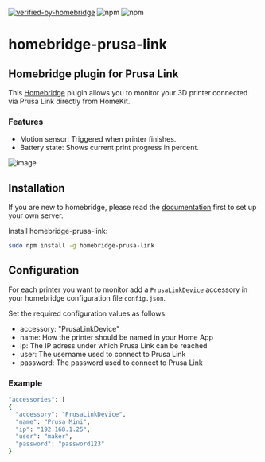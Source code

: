 [![verified-by-homebridge](https://badgen.net/badge/homebridge/verified/purple)](https://github.com/homebridge/homebridge/wiki/Verified-Plugins)
![npm](https://img.shields.io/npm/v/homebridge-prusa-link)
![npm](https://img.shields.io/npm/dt/homebridge-prusa-link)

# homebridge-prusa-link

## Homebridge plugin for Prusa Link

This [Homebridge](https://github.com/homebridge/homebridge) plugin allows you to monitor your 3D printer connected via Prusa Link directly from HomeKit.

### Features
* Motion sensor: Triggered when printer finishes.
* Battery state: Shows current print progress in percent.

![image](https://user-images.githubusercontent.com/52078523/183643597-d88ae5ba-5a06-4d70-9f89-fadc638ef1a7.png)

## Installation

If you are new to homebridge, please read the [documentation](https://github.com/homebridge/homebridge) first to set up your own server.

Install homebridge-prusa-link:
```sh
sudo npm install -g homebridge-prusa-link
```

## Configuration

For each printer you want to monitor add a `PrusaLinkDevice` accessory in your homebridge configuration file `config.json`.

Set the required configuration values as follows:
* accessory: "PrusaLinkDevice"
* name: How the printer should be named in your Home App
* ip: The IP adress under which Prusa Link can be reached
* user: The username used to connect to  Prusa Link
* password: The password used to connect to  Prusa Link

### Example
```sh
"accessories": [
{
  "accessory": "PrusaLinkDevice",
  "name": "Prusa Mini",
  "ip": "192.168.1.25",
  "user": "maker",
  "password": "password123"
}
```
